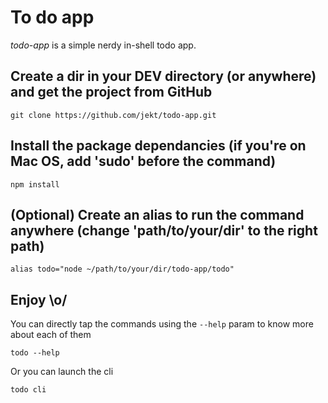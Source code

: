 # To do app
*todo-app* is a simple nerdy in-shell todo app.

## Create a dir in your DEV directory (or anywhere) and get the project from GitHub
```
git clone https://github.com/jekt/todo-app.git
```
## Install the package dependancies (if you're on Mac OS, add 'sudo' before the command)
```
npm install
```
## (Optional) Create an alias to run the command anywhere (change 'path/to/your/dir' to the right path)
```
alias todo="node ~/path/to/your/dir/todo-app/todo"
```
## Enjoy \o/
You can directly tap the commands using the `--help` param to know more about each of them
```
todo --help
```
Or you can launch the cli
```
todo cli
```
